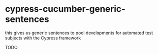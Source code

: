 # cypress-cucumber-generic-sentences
this gives us generic sentences to pool developments for automated test subjects with the Cypress framework


TODO
